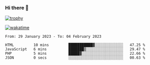 ### Hi there 👋

[![trophy](https://github-profile-trophy.vercel.app/?username=cxnky&theme=dracula)](https://github.com/ryo-ma/github-profile-trophy)

[![wakatime](https://wakatime.com/badge/user/1c39c599-5497-41b9-a5be-2c4676e7fd23.svg)](https://wakatime.com/@1c39c599-5497-41b9-a5be-2c4676e7fd23)
<!--START_SECTION:waka-->

```text
From: 29 January 2023 - To: 04 February 2023

HTML         10 mins         ███████████▓░░░░░░░░░░░░░   47.25 %
JavaScript   6 mins          ███████▒░░░░░░░░░░░░░░░░░   29.47 %
PHP          5 mins          █████▓░░░░░░░░░░░░░░░░░░░   22.66 %
JSON         0 secs          ░░░░░░░░░░░░░░░░░░░░░░░░░   00.63 %
```

<!--END_SECTION:waka-->
